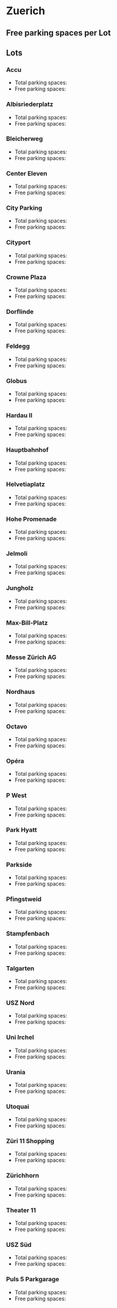 
# Zuerich

## Free parking spaces per Lot

<WorldMap>
  <Marker lat="47.414848" lon="8.540748" labelTopic="parken-dd/parken-dd/Zuerich/zuerichparkhausaccu/free" linkTopic="parken-dd/parken-dd/Zuerich/zuerichparkhausaccu" />
  <Marker lat="47.379458" lon="8.509675" labelTopic="parken-dd/parken-dd/Zuerich/zuerichparkhausalbisriederplatz/free" linkTopic="parken-dd/parken-dd/Zuerich/zuerichparkhausalbisriederplatz" />
  <Marker lat="47.367417" lon="8.535761" labelTopic="parken-dd/parken-dd/Zuerich/zuerichparkhausbleicherweg/free" linkTopic="parken-dd/parken-dd/Zuerich/zuerichparkhausbleicherweg" />
  <Marker lat="47.412805" lon="8.540263" labelTopic="parken-dd/parken-dd/Zuerich/zuerichparkhauscentereleven/free" linkTopic="parken-dd/parken-dd/Zuerich/zuerichparkhauscentereleven" />
  <Marker lat="47.374211" lon="8.533806" labelTopic="parken-dd/parken-dd/Zuerich/zuerichparkhauscityparking/free" linkTopic="parken-dd/parken-dd/Zuerich/zuerichparkhauscityparking" />
  <Marker lat="47.410876" lon="8.540662" labelTopic="parken-dd/parken-dd/Zuerich/zuerichparkhauscityport/free" linkTopic="parken-dd/parken-dd/Zuerich/zuerichparkhauscityport" />
  <Marker lat="47.407194" lon="8.550214" labelTopic="parken-dd/parken-dd/Zuerich/zuerichparkhausdorflinde/free" linkTopic="parken-dd/parken-dd/Zuerich/zuerichparkhausdorflinde" />
  <Marker lat="47.360644" lon="8.55344" labelTopic="parken-dd/parken-dd/Zuerich/zuerichparkhausfeldegg/free" linkTopic="parken-dd/parken-dd/Zuerich/zuerichparkhausfeldegg" />
  <Marker lat="47.375773" lon="8.537618" labelTopic="parken-dd/parken-dd/Zuerich/zuerichparkhausglobus/free" linkTopic="parken-dd/parken-dd/Zuerich/zuerichparkhausglobus" />
  <Marker lat="47.380354" lon="8.510323" labelTopic="parken-dd/parken-dd/Zuerich/zuerichparkhaushardauii/free" linkTopic="parken-dd/parken-dd/Zuerich/zuerichparkhaushardauii" />
  <Marker lat="47.381218" lon="8.537886" labelTopic="parken-dd/parken-dd/Zuerich/zuerichparkhaushauptbahnhof/free" linkTopic="parken-dd/parken-dd/Zuerich/zuerichparkhaushauptbahnhof" />
  <Marker lat="47.368666" lon="8.547632" labelTopic="parken-dd/parken-dd/Zuerich/zuerichparkhaushohepromenade/free" linkTopic="parken-dd/parken-dd/Zuerich/zuerichparkhaushohepromenade" />
  <Marker lat="47.373847" lon="8.536227" labelTopic="parken-dd/parken-dd/Zuerich/zuerichparkhausjelmoli/free" linkTopic="parken-dd/parken-dd/Zuerich/zuerichparkhausjelmoli" />
  <Marker lat="47.413423" lon="8.543973" labelTopic="parken-dd/parken-dd/Zuerich/zuerichparkhausjungholz/free" linkTopic="parken-dd/parken-dd/Zuerich/zuerichparkhausjungholz" />
  <Marker lat="47.414062" lon="8.539274" labelTopic="parken-dd/parken-dd/Zuerich/zuerichparkhausmaxbillplatz/free" linkTopic="parken-dd/parken-dd/Zuerich/zuerichparkhausmaxbillplatz" />
  <Marker lat="47.413568" lon="8.553929" labelTopic="parken-dd/parken-dd/Zuerich/zuerichparkhausmessezuerichag/free" linkTopic="parken-dd/parken-dd/Zuerich/zuerichparkhausmessezuerichag" />
  <Marker lat="47.411839" lon="8.547353" labelTopic="parken-dd/parken-dd/Zuerich/zuerichparkhausnordhaus/free" linkTopic="parken-dd/parken-dd/Zuerich/zuerichparkhausnordhaus" />
  <Marker lat="47.413199" lon="8.536066" labelTopic="parken-dd/parken-dd/Zuerich/zuerichparkhausoctavo/free" linkTopic="parken-dd/parken-dd/Zuerich/zuerichparkhausoctavo" />
  <Marker lat="47.391929" lon="8.511443" labelTopic="parken-dd/parken-dd/Zuerich/zuerichparkhauspwest/free" linkTopic="parken-dd/parken-dd/Zuerich/zuerichparkhauspwest" />
  <Marker lat="47.36586" lon="8.536077" labelTopic="parken-dd/parken-dd/Zuerich/zuerichparkhausparkhyatt/free" linkTopic="parken-dd/parken-dd/Zuerich/zuerichparkhausparkhyatt" />
  <Marker lat="47.412654" lon="8.539574" labelTopic="parken-dd/parken-dd/Zuerich/zuerichparkhausparkside/free" linkTopic="parken-dd/parken-dd/Zuerich/zuerichparkhausparkside" />
  <Marker lat="47.38715" lon="8.51633" labelTopic="parken-dd/parken-dd/Zuerich/zuerichparkhauspfingstweid/free" linkTopic="parken-dd/parken-dd/Zuerich/zuerichparkhauspfingstweid" />
  <Marker lat="47.38699" lon="8.539633" labelTopic="parken-dd/parken-dd/Zuerich/zuerichparkhausstampfenbach/free" linkTopic="parken-dd/parken-dd/Zuerich/zuerichparkhausstampfenbach" />
  <Marker lat="47.372177" lon="8.535883" labelTopic="parken-dd/parken-dd/Zuerich/zuerichparkhaustalgarten/free" linkTopic="parken-dd/parken-dd/Zuerich/zuerichparkhaustalgarten" />
  <Marker lat="47.37878088" lon="8.54970217" labelTopic="parken-dd/parken-dd/Zuerich/zuerichparkhaususznord/free" linkTopic="parken-dd/parken-dd/Zuerich/zuerichparkhaususznord" />
  <Marker lat="47.397478" lon="8.547235" labelTopic="parken-dd/parken-dd/Zuerich/zuerichparkhausuniirchel/free" linkTopic="parken-dd/parken-dd/Zuerich/zuerichparkhausuniirchel" />
  <Marker lat="47.374112" lon="8.540615" labelTopic="parken-dd/parken-dd/Zuerich/zuerichparkhausurania/free" linkTopic="parken-dd/parken-dd/Zuerich/zuerichparkhausurania" />
  <Marker lat="47.361727" lon="8.547986" labelTopic="parken-dd/parken-dd/Zuerich/zuerichparkhausutoquai/free" linkTopic="parken-dd/parken-dd/Zuerich/zuerichparkhausutoquai" />
  <Marker lat="47.4105" lon="8.545035" labelTopic="parken-dd/parken-dd/Zuerich/zuerichparkhauszueri11shopping/free" linkTopic="parken-dd/parken-dd/Zuerich/zuerichparkhauszueri11shopping" />
  <Marker lat="47.356073" lon="8.553629" labelTopic="parken-dd/parken-dd/Zuerich/zuerichparkhauszuerichhorn/free" linkTopic="parken-dd/parken-dd/Zuerich/zuerichparkhauszuerichhorn" />
  <Marker lat="47.37479042" lon="8.55141073" labelTopic="parken-dd/parken-dd/Zuerich/zuerichparkplatzuszsued/free" linkTopic="parken-dd/parken-dd/Zuerich/zuerichparkplatzuszsued" />
</WorldMap>

## Lots

### Accu

* Total parking spaces: <Value topic="parken-dd/parken-dd/Zuerich/zuerichparkhausaccu/total"/>
* Free parking spaces: <Value topic="parken-dd/parken-dd/Zuerich/zuerichparkhausaccu/free"/>


### Albisriederplatz

* Total parking spaces: <Value topic="parken-dd/parken-dd/Zuerich/zuerichparkhausalbisriederplatz/total"/>
* Free parking spaces: <Value topic="parken-dd/parken-dd/Zuerich/zuerichparkhausalbisriederplatz/free"/>


### Bleicherweg

* Total parking spaces: <Value topic="parken-dd/parken-dd/Zuerich/zuerichparkhausbleicherweg/total"/>
* Free parking spaces: <Value topic="parken-dd/parken-dd/Zuerich/zuerichparkhausbleicherweg/free"/>


### Center Eleven

* Total parking spaces: <Value topic="parken-dd/parken-dd/Zuerich/zuerichparkhauscentereleven/total"/>
* Free parking spaces: <Value topic="parken-dd/parken-dd/Zuerich/zuerichparkhauscentereleven/free"/>


### City Parking

* Total parking spaces: <Value topic="parken-dd/parken-dd/Zuerich/zuerichparkhauscityparking/total"/>
* Free parking spaces: <Value topic="parken-dd/parken-dd/Zuerich/zuerichparkhauscityparking/free"/>


### Cityport

* Total parking spaces: <Value topic="parken-dd/parken-dd/Zuerich/zuerichparkhauscityport/total"/>
* Free parking spaces: <Value topic="parken-dd/parken-dd/Zuerich/zuerichparkhauscityport/free"/>


### Crowne Plaza

* Total parking spaces: <Value topic="parken-dd/parken-dd/Zuerich/zuerichparkhauscrowneplaza/total"/>
* Free parking spaces: <Value topic="parken-dd/parken-dd/Zuerich/zuerichparkhauscrowneplaza/free"/>


### Dorflinde

* Total parking spaces: <Value topic="parken-dd/parken-dd/Zuerich/zuerichparkhausdorflinde/total"/>
* Free parking spaces: <Value topic="parken-dd/parken-dd/Zuerich/zuerichparkhausdorflinde/free"/>


### Feldegg

* Total parking spaces: <Value topic="parken-dd/parken-dd/Zuerich/zuerichparkhausfeldegg/total"/>
* Free parking spaces: <Value topic="parken-dd/parken-dd/Zuerich/zuerichparkhausfeldegg/free"/>


### Globus

* Total parking spaces: <Value topic="parken-dd/parken-dd/Zuerich/zuerichparkhausglobus/total"/>
* Free parking spaces: <Value topic="parken-dd/parken-dd/Zuerich/zuerichparkhausglobus/free"/>


### Hardau II

* Total parking spaces: <Value topic="parken-dd/parken-dd/Zuerich/zuerichparkhaushardauii/total"/>
* Free parking spaces: <Value topic="parken-dd/parken-dd/Zuerich/zuerichparkhaushardauii/free"/>


### Hauptbahnhof

* Total parking spaces: <Value topic="parken-dd/parken-dd/Zuerich/zuerichparkhaushauptbahnhof/total"/>
* Free parking spaces: <Value topic="parken-dd/parken-dd/Zuerich/zuerichparkhaushauptbahnhof/free"/>


### Helvetiaplatz

* Total parking spaces: <Value topic="parken-dd/parken-dd/Zuerich/zuerichparkhaushelvetiaplatz/total"/>
* Free parking spaces: <Value topic="parken-dd/parken-dd/Zuerich/zuerichparkhaushelvetiaplatz/free"/>


### Hohe Promenade

* Total parking spaces: <Value topic="parken-dd/parken-dd/Zuerich/zuerichparkhaushohepromenade/total"/>
* Free parking spaces: <Value topic="parken-dd/parken-dd/Zuerich/zuerichparkhaushohepromenade/free"/>


### Jelmoli

* Total parking spaces: <Value topic="parken-dd/parken-dd/Zuerich/zuerichparkhausjelmoli/total"/>
* Free parking spaces: <Value topic="parken-dd/parken-dd/Zuerich/zuerichparkhausjelmoli/free"/>


### Jungholz

* Total parking spaces: <Value topic="parken-dd/parken-dd/Zuerich/zuerichparkhausjungholz/total"/>
* Free parking spaces: <Value topic="parken-dd/parken-dd/Zuerich/zuerichparkhausjungholz/free"/>


### Max-Bill-Platz

* Total parking spaces: <Value topic="parken-dd/parken-dd/Zuerich/zuerichparkhausmaxbillplatz/total"/>
* Free parking spaces: <Value topic="parken-dd/parken-dd/Zuerich/zuerichparkhausmaxbillplatz/free"/>


### Messe Zürich AG

* Total parking spaces: <Value topic="parken-dd/parken-dd/Zuerich/zuerichparkhausmessezuerichag/total"/>
* Free parking spaces: <Value topic="parken-dd/parken-dd/Zuerich/zuerichparkhausmessezuerichag/free"/>


### Nordhaus

* Total parking spaces: <Value topic="parken-dd/parken-dd/Zuerich/zuerichparkhausnordhaus/total"/>
* Free parking spaces: <Value topic="parken-dd/parken-dd/Zuerich/zuerichparkhausnordhaus/free"/>


### Octavo

* Total parking spaces: <Value topic="parken-dd/parken-dd/Zuerich/zuerichparkhausoctavo/total"/>
* Free parking spaces: <Value topic="parken-dd/parken-dd/Zuerich/zuerichparkhausoctavo/free"/>


### Opéra

* Total parking spaces: <Value topic="parken-dd/parken-dd/Zuerich/zuerichparkhausopéra/total"/>
* Free parking spaces: <Value topic="parken-dd/parken-dd/Zuerich/zuerichparkhausopéra/free"/>


### P West

* Total parking spaces: <Value topic="parken-dd/parken-dd/Zuerich/zuerichparkhauspwest/total"/>
* Free parking spaces: <Value topic="parken-dd/parken-dd/Zuerich/zuerichparkhauspwest/free"/>


### Park Hyatt

* Total parking spaces: <Value topic="parken-dd/parken-dd/Zuerich/zuerichparkhausparkhyatt/total"/>
* Free parking spaces: <Value topic="parken-dd/parken-dd/Zuerich/zuerichparkhausparkhyatt/free"/>


### Parkside

* Total parking spaces: <Value topic="parken-dd/parken-dd/Zuerich/zuerichparkhausparkside/total"/>
* Free parking spaces: <Value topic="parken-dd/parken-dd/Zuerich/zuerichparkhausparkside/free"/>


### Pfingstweid

* Total parking spaces: <Value topic="parken-dd/parken-dd/Zuerich/zuerichparkhauspfingstweid/total"/>
* Free parking spaces: <Value topic="parken-dd/parken-dd/Zuerich/zuerichparkhauspfingstweid/free"/>


### Stampfenbach

* Total parking spaces: <Value topic="parken-dd/parken-dd/Zuerich/zuerichparkhausstampfenbach/total"/>
* Free parking spaces: <Value topic="parken-dd/parken-dd/Zuerich/zuerichparkhausstampfenbach/free"/>


### Talgarten

* Total parking spaces: <Value topic="parken-dd/parken-dd/Zuerich/zuerichparkhaustalgarten/total"/>
* Free parking spaces: <Value topic="parken-dd/parken-dd/Zuerich/zuerichparkhaustalgarten/free"/>


### USZ Nord

* Total parking spaces: <Value topic="parken-dd/parken-dd/Zuerich/zuerichparkhaususznord/total"/>
* Free parking spaces: <Value topic="parken-dd/parken-dd/Zuerich/zuerichparkhaususznord/free"/>


### Uni Irchel

* Total parking spaces: <Value topic="parken-dd/parken-dd/Zuerich/zuerichparkhausuniirchel/total"/>
* Free parking spaces: <Value topic="parken-dd/parken-dd/Zuerich/zuerichparkhausuniirchel/free"/>


### Urania

* Total parking spaces: <Value topic="parken-dd/parken-dd/Zuerich/zuerichparkhausurania/total"/>
* Free parking spaces: <Value topic="parken-dd/parken-dd/Zuerich/zuerichparkhausurania/free"/>


### Utoquai

* Total parking spaces: <Value topic="parken-dd/parken-dd/Zuerich/zuerichparkhausutoquai/total"/>
* Free parking spaces: <Value topic="parken-dd/parken-dd/Zuerich/zuerichparkhausutoquai/free"/>


### Züri 11 Shopping

* Total parking spaces: <Value topic="parken-dd/parken-dd/Zuerich/zuerichparkhauszueri11shopping/total"/>
* Free parking spaces: <Value topic="parken-dd/parken-dd/Zuerich/zuerichparkhauszueri11shopping/free"/>


### Zürichhorn

* Total parking spaces: <Value topic="parken-dd/parken-dd/Zuerich/zuerichparkhauszuerichhorn/total"/>
* Free parking spaces: <Value topic="parken-dd/parken-dd/Zuerich/zuerichparkhauszuerichhorn/free"/>


### Theater 11

* Total parking spaces: <Value topic="parken-dd/parken-dd/Zuerich/zuerichparkplatztheater11/total"/>
* Free parking spaces: <Value topic="parken-dd/parken-dd/Zuerich/zuerichparkplatztheater11/free"/>


### USZ Süd

* Total parking spaces: <Value topic="parken-dd/parken-dd/Zuerich/zuerichparkplatzuszsued/total"/>
* Free parking spaces: <Value topic="parken-dd/parken-dd/Zuerich/zuerichparkplatzuszsued/free"/>


### Puls 5 Parkgarage

* Total parking spaces: <Value topic="parken-dd/parken-dd/Zuerich/zuerichpuls5parkgarage/total"/>
* Free parking spaces: <Value topic="parken-dd/parken-dd/Zuerich/zuerichpuls5parkgarage/free"/>

